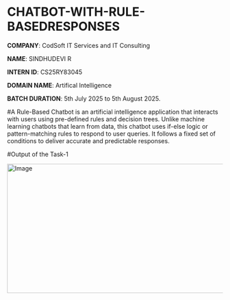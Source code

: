 # CHATBOT-WITH-RULE-BASEDRESPONSES

**COMPANY**: CodSoft IT Services and IT Consulting

**NAME**: SINDHUDEVI R

**INTERN ID**: CS25RY83045

**DOMAIN NAME**: Artifical Intelligence

**BATCH DURATION**: 5th July 2025 to 5th August 2025.

#A Rule-Based Chatbot is an artificial intelligence application that interacts with users using pre-defined rules and decision trees. Unlike machine learning chatbots that learn from data, this chatbot uses if-else logic or pattern-matching rules to respond to user queries. It follows a fixed set of conditions to deliver accurate and predictable responses.

#Output of the Task-1

<img width="1192" height="302" alt="Image" src="https://github.com/user-attachments/assets/36b3e9f5-b573-4cfe-9f0c-a363d6a241c4" />

